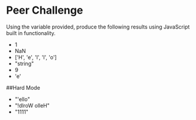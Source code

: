 # Peer Challenge

Using the variable provided, produce the following results using JavaScript built in functionality. 

* 1
* NaN
* ['H', 'e', 'l', 'l', 'o']
* "string"
* 9
* 'e'

##Hard Mode
* "'ello"
* "!dlroW olleH"
* "1111"
